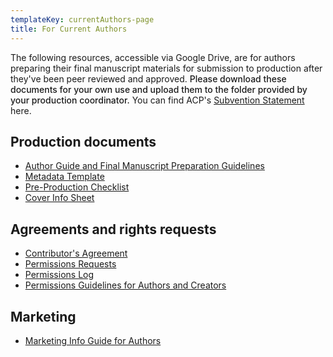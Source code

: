 ```yaml
---
templateKey: currentAuthors-page
title: For Current Authors
---
```

<p class="lead">The following resources, accessible via Google Drive, are for authors preparing their final manuscript materials for submission to production after they've been peer reviewed and approved. <b style="font-weight: 500">Please download these documents for your own use and upload them to the folder provided by your production coordinator.</b> You can find ACP's <a href="https://docs.google.com/document/d/1s2PXqXTJ2qBEeD1ZRXMeBJy79pc6yrtsXTP-b2DstnM/edit?usp=sharing">Subvention Statement</a> here.</a>

## Production documents

* [Author Guide and Final Manuscript Preparation Guidelines](https://docs.google.com/document/d/1ophHc6i5g4KiEfBgyarmZozhbciXcL7Gj0kAQaWqUVs/edit?usp=sharing)
* [Metadata Template](https://docs.google.com/spreadsheets/d/1i17lzOT88pO8a_Y98Fnzc_tJlGBXaFuN1B400qpzodg/edit?usp=sharing)
* [](https://docs.google.com/document/d/1s2PXqXTJ2qBEeD1ZRXMeBJy79pc6yrtsXTP-b2DstnM/edit?usp=sharing)[Pre-Production Checklist](https://docs.google.com/document/d/12Zkv_aCeAsNi7RaRxhRxofWEJm3GzIKaKs9i_5Uc9pY/edit)
* [Cover Info Sheet](https://docs.google.com/document/d/1cP0m9EPmbMittQmfeJthyJESC6SFfZV3f44iwlyg8I8/edit?usp=share_link)

## Agreements and rights requests

* [Contributor's Agreement](https://docs.google.com/document/d/1Svqoo0-W3tKqlP-F8usmIrlIrc6l6kpUE2FTC0FX7-4/edit)
* [Permissions Requests](https://docs.google.com/document/d/1mR4s0DOJrqIUo5kJepEUvnb38oT3_0LVXp8JCS4Qk4w/edit)
* [Permissions Log](https://docs.google.com/spreadsheets/d/1m5hzxO1l-n4gF_j4e5BeIXwQl5_m4Mqf9U5yJEVr82I/edit?usp=sharing)
* [Permissions Guidelines for Authors and Creators](https://docs.google.com/document/d/1xZbrkuq2fS4fBRieu2xcao74ZtyKpT-rHa-cC36WHCA/edit?usp=sharing)

## Marketing

* [Marketing Info Guide for Authors](https://docs.google.com/document/d/1v92C_KEQVFQYIcYEq6_nettIkRKfmXZ6H5XNJ95qR8U/edit?usp=sharing)